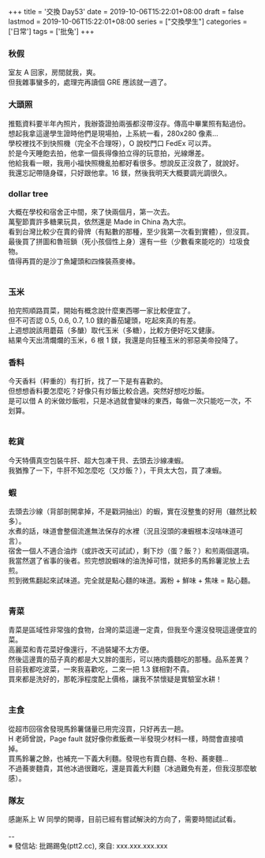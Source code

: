 +++
title = '交換 Day53'
date = 2019-10-06T15:22:01+08:00
draft = false
lastmod = 2019-10-06T15:22:01+08:00
series = ["交換學生"]
categories = ['日常']
tags = ['批兔']
+++
### 秋假 
室友 A 回家，房間就我，爽。<br>
但我雜事蠻多的，處理完再讀個 GRE 應該就一週了。<br>

### 大頭照 
推甄資料要半年內照片，我辦簽證拍兩張都沒帶沒存。傳高中畢業照有點過份。<br>
想起我拿這邊學生證時他們是現場拍，上系統一看，280x280 像素...<br>
學校裡找不到快照機（完全不合理呀），O 說校門口 FedEx 可以弄。<br>
於是今天睡飽去拍，他拿一個長得像拍立得的玩意拍，光線爆差。<br>
他給我看一眼，我用小福快照機亂拍都好看很多。想說反正沒救了，就說好。<br>
我還忘記帶隨身碟，只好跟他拿。16 鎂，然後我明天大概要調光調很久。<br>

### dollar tree 
大概在學校和宿舍正中間，來了快兩個月，第一次去。<br>
萬聖節賣許多糖果玩具，依然還是 Made in China 為大宗。<br>
看到台灣比較少在賣的骨牌（有點數的那種，至少我第一次看到實體），但沒買。<br>
最後買了拼圖和魯班鎖（死小孩個性上身）還有一些（少數看來能吃的）垃圾食物。<br>
值得再買的是沙丁魚罐頭和四條裝燕麥棒。<br>
<br>
### 玉米 
拍完照順路買菜，開始有概念說什麼東西哪一家比較便宜了。<br>
但不可否認 0.5, 0.6, 0.7, 1.0 鎂的番茄罐頭，吃起來真的有差。<br>
上週想說該用蘑菇（多醣）取代玉米（多糖），比較方便好吃又健康。<br>
結果今天出清爛爛的玉米，6 根 1 鎂，我還是向狂種玉米的邪惡美帝投降了。<br>

### 香料 
今天香料（秤重的）有打折，找了一下是有喜歡的。<br>
但想想香料要怎麼吃？好像只有炒飯比較合適。突然好想吃炒飯。<br>
是可以借 A 的米做炒飯啦，只是冰過就會變味的東西，每做一次只能吃一次，不划算。<br>
<br>
### 乾貨 
今天特價真空包裝牛肝、超大包凍干貝、去頭去沙線凍蝦。<br>
我猶豫了一下，牛肝不知怎麼吃（又炒飯？），干貝太大包，買了凍蝦。<br>

### 蝦 
去頭去沙線（背部剖開拿掉，不是戳洞抽出）的蝦，實在沒整隻的好用（雖然比較多）。<br>
水煮的話，味道會整個流進無法保存的水裡（況且沒頭的凍蝦根本沒啥味道可言）。<br>
宿舍一個人不適合油炸（或許改天可試試），剩下炒（蛋？飯？）和煎兩個選項。<br>
我當然選了省事的後者。煎完想說蝦味的油洗掉可惜，就把多的馬鈴薯泥放上去煎。<br>
煎到微焦翻起來試味道。完全就是點心麵的味道。澱粉 + 鮮味 + 焦味 = 點心麵。<br>
<br>
### 青菜 
青菜是區域性非常強的食物，台灣的菜這邊一定貴，但我至今還沒發現這邊便宜的菜。<br>
高麗菜和青花菜好像還行，不過裝罐不太方便。<br>
然後這邊賣的茄子真的都是大又胖的蛋形，可以捲肉醬麵吃的那種。品系差異？<br>
目前我都吃波菜，一來我喜歡吃，二來一把 1.3 鎂相對不貴。<br>
買來都是洗好的，那乾淨程度配上價格，讓我不禁懷疑是實驗室水耕！<br>
<br>
### 主食 
從超市回宿舍發現馬鈴薯儲量已用完沒買，只好再去一趟。<br>
H 老師曾說，Page fault 就好像你煮飯煮一半發現少材料一樣，時間會直接噴掉。<br>
買馬鈴薯之餘，也補充一下義大利麵。發現也有賣白麵、冬粉、蕎麥麵...<br>
不過蕎麥麵貴，其他冰過很難吃，還是買義大利麵（冰過難免有差，但我沒那麼敏感）。<br>

### 隊友 
感謝系上 W 同學的開導，目前已經有嘗試解決的方向了，需要時間試試看。<br>
<br>
--<br>
※ 發信站: 批踢踢兔(ptt2.cc), 來自: xxx.xxx.xxx.xxx<br>
